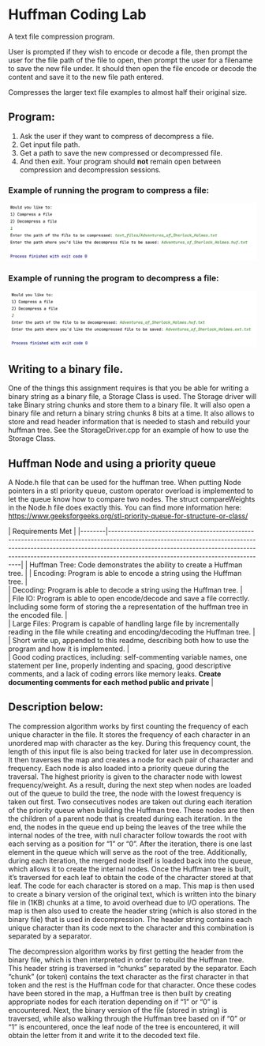 # Huffman Coding Lab

A text file compression program.

User is prompted if they wish to encode or decode a file, then prompt the user for the file path of the file to open, then prompt the user for a filename to save the new file under.  It should then open the file encode or decode the content and save it to the new file path entered.  

Compresses the larger text file examples to almost half their original size. 

## Program:

1. Ask the user if they want to compress of decompress a file.  
2. Get input file path.
3. Get a path to save the new compressed or decompressed file.
4. And then exit.  Your program should **not** remain open between compression and decompression sessions. 

### Example of running the program to compress a file:

![Compress Example](images/compressing.png)

### Example of running the program to decompress a file:

![Decompress Example](images/decompressing.png)


## Writing to a binary file. 
One of the things this assignment requires is that you be able for writing a binary string as a binary file, a Storage Class is used.  The Storage driver will take Binary string chunks and store them to a binary file.  It will also open a binary file and return a binary string chunks 8 bits at a time. It also allows to store and read header information that is needed to stash and rebuild your huffman tree. See the StorageDriver.cpp for an example of how to use the Storage Class. 

## Huffman Node and using a priority queue
A Node.h file that can be used for the huffman tree.  When putting Node pointers in a stl priority queue, custom operator overload is implemented to let the queue know how to compare two nodes.  The struct compareWeights in the Node.h file does exactly this.  You can find more information here: https://www.geeksforgeeks.org/stl-priority-queue-for-structure-or-class/

| Requirements Met                                                                                                                                                                                                                                                                              |
|--------|--------------------------------------------------------------------------------------------------------------------------------------------------------------------------------------------------------------------------------------------------------------------------------------------|
| Huffman Tree: Code demonstrates the ability to create a Huffman tree.                                                                                                                                                                                                                  |
| Encoding:  Program is able to encode a string using the Huffman tree.                                                                                                                                                                                                                 |       
| Decoding: Program is able to decode a string using the Huffman tree.                                                                                                                                                                                                                  |       
| File IO:  Program is able to open encode/decode and save a file correctly.  Including some form of storing the a representation of the huffman tree in the encoded file.                                                                                                               |        
| Large Files:  Program is capable of handling large file by incrementally reading in the file while creating and encoding/decoding the Huffman tree.                                                                                                                                   |       
| Short write up, appended to this readme, describing both how to use the program and how it is implemented. |        
| Good coding practices, including: self-commenting variable names, one statement per line, properly indenting and spacing, good  descriptive comments, and a lack of coding errors like memory leaks. **Create documenting comments for each method public and private**  |



## Description below:
The compression algorithm works by first counting the frequency of each unique character in the file. It stores the frequency of each character in an unordered map with character as the key. During this frequency count, the length of this input file is also being tracked for later use in decompression. It then traverses the map and creates a node for each pair of character and frequency. Each node is also loaded into a priority queue during the traversal. The highest priority is given to the character node with lowest frequency/weight. As a result, during the next step when nodes are loaded out of the queue to build the tree, the node with the lowest frequency is taken out first. Two consecutives nodes are taken out during each iteration of the priority queue when building the Huffman tree. These nodes are then the children of a parent node that is created during each iteration. In the end, the nodes in the queue end up being the leaves of the tree while the internal nodes of the tree, with null character follow towards the root with each serving as a position for “1” or “0”. After the iteration, there is one last element in the queue which will serve as the root of the tree. Additionally, during each iteration, the merged node itself is loaded back into the queue, which allows it to create the internal nodes. Once the Huffman tree is built, it’s traversed for each leaf to obtain the code of the character stored at that leaf. The code for each character is stored on a map. This map is then used to create a binary version of the original text, which is written into the binary file in (1KB) chunks at a time, to avoid overhead due to I/O operations. The map is then also used to create the header string (which is also stored in the binary file) that is used in decompression. The header string contains each unique character than its code next to the character and this combination is separated by a separator.

The decompression algorithm works by first getting the header from the binary file, which is then interpreted in order to rebuild the Huffman tree. This header string is traversed in “chunks” separated by the separator. Each “chunk” (or token) contains the text character as the first character in that token and the rest is the Huffman code for that character. Once these codes have been stored in the map, a Huffman tree is then built by creating appropriate nodes for each iteration depending on if “1” or “0” is encountered. Next, the binary version of the file (stored in string) is traversed, while also walking through the Huffman tree based on if “0” or “1” is encountered, once the leaf node of the tree is encountered, it will obtain the letter from it and write it to the decoded text file.

